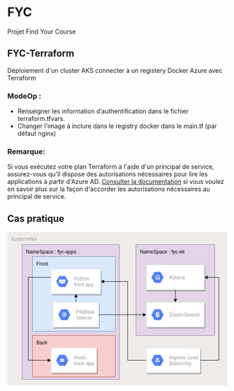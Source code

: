 # FYC
Projet Find Your Course

## FYC-Terraform
Déploiement d'un cluster AKS connecter à un registery Docker Azure avec Terraform

### ModeOp : 
* Renseigner les information d’authentification dans le fichier terraform.tfvars.
* Changer l'image à inclure dans le registry docker dans le main.tf (par défaut nginx)

### Remarque: 
Si vous exécutez votre plan Terraform à l'aide d'un principal de service, assurez-vous qu'il dispose des autorisations nécessaires pour lire les applications à partir d'Azure AD.
[Consulter la documentation](https://docs.microsoft.com/fr-fr/azure/role-based-access-control/role-assignments-portal) si vous voulez en savoir plus sur la façon d'accorder les autorisations nécessaires au principal de service.


## Cas pratique
<img src="Diagram.png"/>